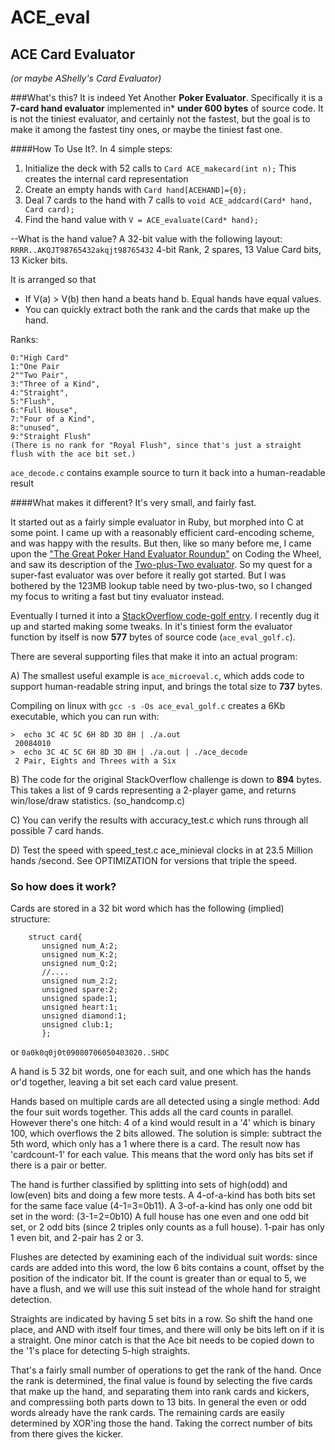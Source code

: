 ACE_eval
=========

ACE Card Evaluator
-------------------
*(or maybe AShelly's Card Evaluator)*


###What's this? 
It is indeed Yet Another **Poker Evaluator**. Specifically it is a **7-card hand evaluator** implemented in* **under 600 bytes** of source code.  It is not the tiniest evaluator, and certainly not the fastest, but the goal is to make it among the fastest tiny ones, or maybe the tiniest fast one.  

####How To Use It?.
In 4 simple steps:

1. Initialize the deck with 52 calls to `Card ACE_makecard(int n);` 
	This creates the internal card representation
2. Create an empty hands with `Card hand[ACEHAND]={0};`
3. Deal 7 cards to the hand with 7 calls to `void ACE_addcard(Card* hand, Card card);`
4. Find the hand value with `V = ACE_evaluate(Card* hand);`

--What is the hand value? 
	  A 32-bit value with the following layout:  
	  `RRRR..AKQJT98765432akqjt98765432`
          4-bit Rank, 2 spares, 13 Value Card bits, 13 Kicker bits.

It is arranged so that 

*  If V(a) > V(b) then hand a beats hand b.  Equal hands have equal values.
*  You can quickly extract both the rank and the cards that make up the hand.

Ranks:

    0:"High Card"
    1:"One Pair
    2""Two Pair",
    3:"Three of a Kind",
    4:"Straight",
    5:"Flush",
    6:"Full House",
    7:"Four of a Kind",
    8:"unused",
    9:"Straight Flush"  
    (There is no rank for "Royal Flush", since that's just a straight flush with the ace bit set.)

`ace_decode.c` contains example source to turn it back into a human-readable result

####What makes it different?
  It's very small, and fairly fast.

  It started out as a fairly simple evaluator in Ruby, but morphed into C at some point.  I came up with a reasonably efficient card-encoding scheme, and was happy with the results.  But then, like so many before me, I came upon the ["The Great Poker Hand Evaluator Roundup"](http://www.codingthewheel.com/archives/poker-hand-evaluator-roundup/) on Coding the Wheel, and saw its description of the [Two-plus-Two evaluator](http://archives1.twoplustwo.com/showflat.php?Cat=0&Number=8513906&page=0&fpart=1&vc=1).  So my quest for a super-fast evaluator was over before it really got started.   But I was bothered by the 123MB lookup table need by two-plus-two, so I changed my focus to writing a fast but tiny evaluator instead.

Eventually I turned it into a [StackOverflow code-golf entry](http://stackoverflow.com/a/3392025/10396). I recently dug it up and started making some tweaks. In it's tiniest form the evaluator function by itself is now **577** bytes of source code (`ace_eval_golf.c`).

There are several supporting files that make it into an actual program:

A) The smallest useful example is `ace_microeval.c`, which adds code to support human-readable string input, and brings the total size to **737** bytes. 

Compiling on linux with `gcc -s -Os ace_eval_golf.c` creates a 6Kb executable, which you can run with:

    >  echo 3C 4C 5C 6H 8D 3D 8H | ./a.out
     20084010
    >  echo 3C 4C 5C 6H 8D 3D 8H | ./a.out | ./ace_decode
     2 Pair, Eights and Threes with a Six


B) The code for the original StackOverflow challenge is down to **894** bytes.  This takes a list of 9 cards representing a 2-player game, and returns win/lose/draw statistics. (so_handcomp.c)

C) You can verify the results with accuracy_test.c which runs through all possible 7 card hands.

D) Test the speed with speed_test.c
   ace_minieval clocks in at 23.5 Million hands /second.
   See OPTIMIZATION for versions that triple the speed.



### So how does it work?
Cards are stored in a 32 bit word which has the following (implied) structure:

````
    struct card{
       unsigned num_A:2;
       unsigned num_K:2;
       unsigned num_Q:2;
       //....
       unsigned num_2:2;
       unsigned spare:2;
       unsigned spade:1;
       unsigned heart:1;
       unsigned diamond:1;
       unsigned club:1;
       };
````
or  `0a0k0q0j0t09080706050403020..SHDC`

A hand is 5 32 bit words, one for each suit, and one which has the hands or'd together, leaving a bit set each card value present.

Hands based on multiple cards are all detected using a single method:  Add the four suit words together.  This adds all the card counts in parallel.  However there's one hitch: 4 of a kind would result in a '4' which is binary 100, which overflows the 2 bits allowed.  The solution is simple: subtract the 5th word, which only has a 1 where there is a card. The result now has 'cardcount-1' for each value.  This means that the word only has bits set if there is a pair or better.

The hand is further classified by splitting into sets of high(odd) and low(even) bits and doing a few more tests. A 4-of-a-kind has both bits set for the same face value (4-1=3=0b11).  A 3-of-a-kind has only one odd bit set in the word: (3-1=2=0b10) A full house has one even and one odd bit set, or 2 odd bits (since 2 triples only counts as a full house). 1-pair has only 1 even bit, and 2-pair has 2 or 3.

Flushes are detected by examining each of the individual suit words: since cards are added into this word, the low 6 bits contains a count, offset by the position of the indicator bit. If the count is greater than or equal to  5, we have a flush, and we will use this suit instead of the whole hand for straight detection.  

Straights are indicated by having 5 set bits in a row. So shift the hand one place, and AND with itself four times, and there will only be bits left on if it is a straight.  One minor catch is that the Ace bit needs to be copied down to the '1's place for detecting 5-high straights.

That's a fairly small number of operations to get the rank of the hand.  Once the rank is determined, the final value is found by selecting the five cards that make up the hand, and separating them into rank cards and kickers, and compressiing both parts down to 13 bits.  In general the even or odd words already have the rank cards. The remaining cards are easily determined by XOR'ing those the hand. Taking the correct number of bits from there gives the kicker. 






